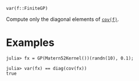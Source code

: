 ```
var(f::FiniteGP)
```

Compute only the diagonal elements of [`cov(f)`](@ref).

# Examples

```jldoctest
julia> fx = GP(Matern52Kernel())(randn(10), 0.1);

julia> var(fx) == diag(cov(fx))
true
```
